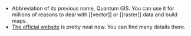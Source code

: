 - Abbreviation of its previous name, Quantum GIS. You can use it for millions of reasons to deal with [[vector]] or [[raster]] data and build maps.
- [The official website](https://qgis.org/) is pretty neat now. You can find many details there.